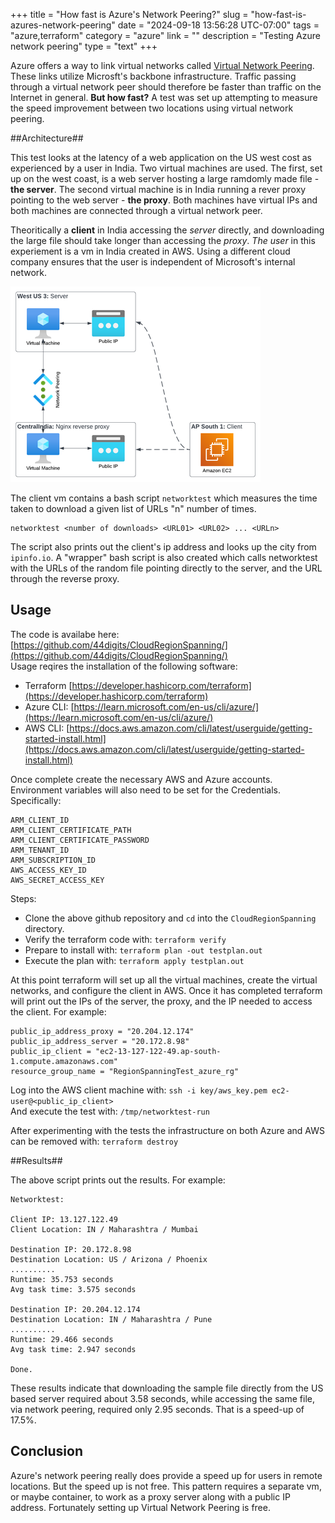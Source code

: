 +++
title = "How fast is Azure's Network Peering?"
slug = "how-fast-is-azures-network-peering"
date = "2024-09-18 13:56:28 UTC-07:00"
tags = "azure,terraform"
category = "azure"
link = ""
description = "Testing Azure network peering"
type = "text"
+++

Azure offers a way to link virtual networks called
[Virtual Network Peering](https://learn.microsoft.com/en-us/azure/virtual-network/virtual-network-peering-overview).
These links utilize Microsft's backbone infrastructure.
Traffic passing through a virtual network peer should therefore be faster than
traffic on the Internet in general.
**But how fast?**
A test was set up attempting to measure the speed improvement between two
locations using virtual network peering.

<!--TEASER_END-->

##Architecture##

This test looks at the latency of a web application on the US west cost as experienced by a user
in India.
Two virtual machines are used.
The first, set up on the west coast, is a web server hosting a large ramdomly made file - **the server**.
The second virtual machine is in India running a rever proxy pointing to the web server - **the proxy**.
Both machines have virtual IPs and both machines are connected through a virtual network peer.

Theoritically a **client** in India accessing the _server_ directly, and downloading the large file should take longer
than accessing the _proxy_.
_The user_ in this experiement is a vm in India created in AWS.
Using a different cloud company ensures that the user is independent of Microsoft's internal network.

[![Network peering](/images/azure-network-peering-img01.thumbnail.png)](/images/azure-network-peering-img01.png)

The client vm contains a bash script `networktest` which measures the time taken to download a given list of URLs "n" number of times.
```
networktest <number of downloads> <URL01> <URL02> ... <URLn>
```
The script also prints out the client's ip address and looks up the city from `ipinfo.io`.
A "wrapper" bash script is also created which calls networktest with the URLs of the random file
pointing directly to the server, and the URL through the reverse proxy.

## Usage ##

The code is availabe here: [https://github.com/44digits/CloudRegionSpanning/](https://github.com/44digits/CloudRegionSpanning/) <br />
Usage reqires the installation of the following software:

* Terraform [https://developer.hashicorp.com/terraform](https://developer.hashicorp.com/terraform)
* Azure CLI: [https://learn.microsoft.com/en-us/cli/azure/](https://learn.microsoft.com/en-us/cli/azure/)
* AWS CLI: [https://docs.aws.amazon.com/cli/latest/userguide/getting-started-install.html](https://docs.aws.amazon.com/cli/latest/userguide/getting-started-install.html)

Once complete create the necessary AWS and Azure accounts.
Environment variables will also need to be set for the Credentials.  Specifically:

```
ARM_CLIENT_ID
ARM_CLIENT_CERTIFICATE_PATH
ARM_CLIENT_CERTIFICATE_PASSWORD
ARM_TENANT_ID
ARM_SUBSCRIPTION_ID
AWS_ACCESS_KEY_ID
AWS_SECRET_ACCESS_KEY
```

Steps:

 * Clone the above github repository and `cd` into the `CloudRegionSpanning` directory.
 * Verify the terraform code with: `terraform verify`
 * Prepare to install with: `terraform plan -out testplan.out`
 * Execute the plan with: `terraform apply testplan.out`

At this point terraform will set up all the virtual machines, create the virtual networks,
and configure the client in AWS.  Once it has completed terraform will print out
the IPs of the server, the proxy, and the IP needed to access the client.  For example:
```
public_ip_address_proxy = "20.204.12.174"
public_ip_address_server = "20.172.8.98"
public_ip_client = "ec2-13-127-122-49.ap-south-1.compute.amazonaws.com"
resource_group_name = "RegionSpanningTest_azure_rg"
```

Log into the AWS client machine with: `ssh -i key/aws_key.pem ec2-user@<public_ip_client>`<br />
And execute the test with: `/tmp/networktest-run`

After experimenting with the tests the infrastructure on both Azure and AWS can be removed with:
```terraform destroy```

##Results##

The above script prints out the results.  For example:
```
Networktest:

Client IP: 13.127.122.49
Client Location: IN / Maharashtra / Mumbai

Destination IP: 20.172.8.98
Destination Location: US / Arizona / Phoenix
..........
Runtime: 35.753 seconds
Avg task time: 3.575 seconds

Destination IP: 20.204.12.174
Destination Location: IN / Maharashtra / Pune
..........
Runtime: 29.466 seconds
Avg task time: 2.947 seconds

Done.
```

These results indicate that downloading the sample file directly from the US based server
required about 3.58 seconds, while accessing the same file, via network peering,
required only 2.95 seconds.
That is a speed-up of 17.5%.

## Conclusion ##

Azure's network peering really does provide a speed up for users in remote locations.
But the speed up is not free.
This pattern requires a separate vm, or maybe container,
to work as a proxy server along with a public IP address.
Fortunately setting up Virtual Network Peering is free.
